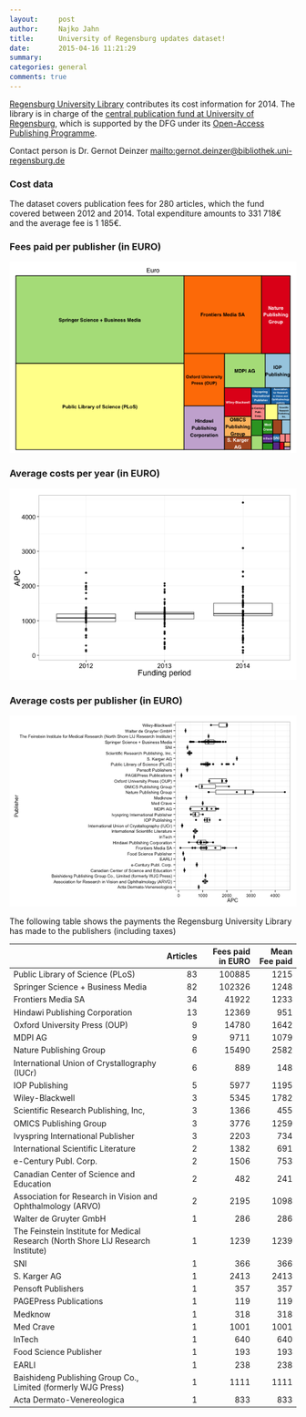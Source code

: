 ```yaml
---
layout:     post
author:		Najko Jahn
title:      University of Regensburg updates dataset!
date:       2015-04-16 11:21:29
summary:    
categories: general
comments: true
---
```




[Regensburg University Library](http://www.uni-regensburg.de/library/index.html) contributes its cost information for 2014. The library is in charge of the [central publication  fund at University of Regensburg](http://oa.uni-regensburg.de/), which is supported by the DFG under its [Open-Access Publishing Programme](http://www.dfg.de/en/research_funding/programmes/infrastructure/lis/funding_opportunities/open_access/).

Contact person is Dr. Gernot Deinzer <mailto:gernot.deinzer@bibliothek.uni-regensburg.de>



### Cost data



The dataset covers publication fees for 280 articles, which the fund covered between 2012 and 2014. Total expenditure amounts to 331 718€ and the average fee is 1 185€.


### Fees paid per publisher (in EURO)

![plot of chunk tree_ru](/figure/tree_ru-1.png) 

###  Average costs per year (in EURO)

![plot of chunk box_ru_year](/figure/box_ru_year-1.png) 

###  Average costs per publisher (in EURO)

![plot of chunk box_ru_publisher](/figure/box_ru_publisher-1.png) 

The following table shows the payments the Regensburg University Library has made to the publishers (including taxes)


|                                                                                  | Articles| Fees paid in EURO| Mean Fee paid|
|:---------------------------------------------------------------------------------|--------:|-----------------:|-------------:|
|Public Library of Science (PLoS)                                                  |       83|            100885|          1215|
|Springer Science + Business Media                                                 |       82|            102326|          1248|
|Frontiers Media SA                                                                |       34|             41922|          1233|
|Hindawi Publishing Corporation                                                    |       13|             12369|           951|
|Oxford University Press (OUP)                                                     |        9|             14780|          1642|
|MDPI AG                                                                           |        9|              9711|          1079|
|Nature Publishing Group                                                           |        6|             15490|          2582|
|International Union of Crystallography (IUCr)                                     |        6|               889|           148|
|IOP Publishing                                                                    |        5|              5977|          1195|
|Wiley-Blackwell                                                                   |        3|              5345|          1782|
|Scientific Research Publishing, Inc,                                              |        3|              1366|           455|
|OMICS Publishing Group                                                            |        3|              3776|          1259|
|Ivyspring International Publisher                                                 |        3|              2203|           734|
|International Scientific Literature                                               |        2|              1382|           691|
|e-Century Publ. Corp.                                                             |        2|              1506|           753|
|Canadian Center of Science and Education                                          |        2|               482|           241|
|Association for Research in Vision and Ophthalmology (ARVO)                       |        2|              2195|          1098|
|Walter de Gruyter GmbH                                                            |        1|               286|           286|
|The Feinstein Institute for Medical Research (North Shore LIJ Research Institute) |        1|              1239|          1239|
|SNI                                                                               |        1|               366|           366|
|S. Karger AG                                                                      |        1|              2413|          2413|
|Pensoft Publishers                                                                |        1|               357|           357|
|PAGEPress Publications                                                            |        1|               119|           119|
|Medknow                                                                           |        1|               318|           318|
|Med Crave                                                                         |        1|              1001|          1001|
|InTech                                                                            |        1|               640|           640|
|Food Science Publisher                                                            |        1|               193|           193|
|EARLI                                                                             |        1|               238|           238|
|Baishideng Publishing Group Co., Limited (formerly WJG Press)                     |        1|              1111|          1111|
|Acta Dermato-Venereologica                                                        |        1|               833|           833|

